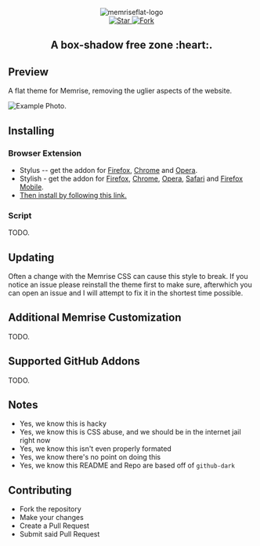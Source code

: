 <p align="center">
	<img alt="memriseflat-logo" src="https://cdn.rawgit.com/jakeoid/memrise-flat/5f7ef4eb/etc/logo.png">
	<br>
	<a href="https://github.com/jakeoid/memrise-flat/stargazers">
		<img src="http://github-svg-buttons.herokuapp.com/star.svg?user=jakeoid&repo=memrise-flat&style=flat&background=007ec6" alt="Star">
	</a>
	<a href="http://github.com/jakeoid/memrise-flat/fork">
		<img src="http://github-svg-buttons.herokuapp.com/fork.svg?user=jakeoid&repo=memrise-flat&style=flat&background=007ec6" alt="Fork">
	</a>
</p>

<h2 align="center">A box-shadow free zone :heart:.</h2>

## Preview

A flat theme for Memrise, removing the uglier aspects of the website.

![Example Photo.](https://cdn.rawgit.com/jakeoid/memrise-flat/d909f71b/etc/screenshot-example-1.png)

## Installing

### Browser Extension

* Stylus -- get the addon for [Firefox](https://addons.mozilla.org/en-US/firefox/addon/styl-us/), [Chrome](https://chrome.google.com/webstore/detail/stylus/clngdbkpkpeebahjckkjfobafhncgmne) and [Opera](https://addons.opera.com/en-gb/extensions/details/stylus/).
* Stylish - get the addon for [Firefox](https://addons.mozilla.org/en-US/firefox/addon/2108/), [Chrome](https://chrome.google.com/extensions/detail/fjnbnpbmkenffdnngjfgmeleoegfcffe), [Opera](https://addons.opera.com/en/extensions/details/stylish/), [Safari](http://sobolev.us/stylish/) and [Firefox Mobile](https://addons.mozilla.org/en-US/firefox/addon/2108/).
* [Then install by following this link.](https://userstyles.org/styles/)

### Script

TODO.

## Updating

Often a change with the Memrise CSS can cause this style to break. If you notice an issue please reinstall the theme first to make sure, afterwhich you can open an issue and I will attempt to fix it in the shortest time possible.

## Additional Memrise Customization

TODO.

## Supported GitHub Addons

TODO.

## Notes

- Yes, we know this is hacky
- Yes, we know this is CSS abuse, and we should be in the internet jail right now
- Yes, we know this isn't even properly formated
- Yes, we know there's no point on doing this
- Yes, we know this README and Repo are based off of `github-dark`

## Contributing

- Fork the repository
- Make your changes
- Create a Pull Request
- Submit said Pull Request